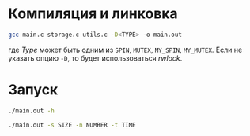 # Компиляция и линковка

```Bash
gcc main.c storage.c utils.c -D<TYPE> -o main.out 
```

где *Type* может быть одним из `SPIN`, `MUTEX`, `MY_SPIN`, `MY_MUTEX`. Если не указать опцию `-D`, то будет использоваться *rwlock*.

# Запуск

```Bash
./main.out -h
```

```Bash
./main.out -s SIZE -n NUMBER -t TIME
```
